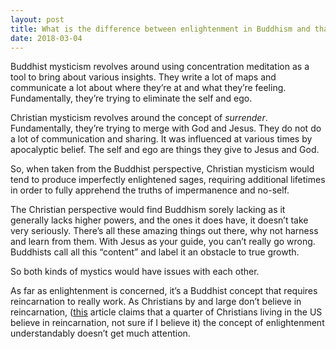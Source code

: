 ```yaml
---
layout: post
title: What is the difference between enlightenment in Buddhism and that in Christian mysticism?
date: 2018-03-04
---
```


<p>Buddhist mysticism revolves around using concentration meditation as a tool to bring about various insights. They write a lot of maps and communicate a lot about where they’re at and what they’re feeling. Fundamentally, they’re trying to eliminate the self and ego.</p><p>Christian mysticism revolves around the concept of <i>surrender</i>. Fundamentally, they’re trying to merge with God and Jesus. They do not do a lot of communication and sharing. It was influenced at various times by apocalyptic belief. The self and ego are things they give to Jesus and God.</p><p>So, when taken from the Buddhist perspective, Christian mysticism would tend to produce imperfectly enlightened sages, requiring additional lifetimes in order to fully apprehend the truths of impermanence and no-self.</p><p>The Christian perspective would find Buddhism sorely lacking as it generally lacks higher powers, and the ones it does have, it doesn’t take very seriously. There’s all these amazing things out there, why not harness and learn from them. With Jesus as your guide, you can’t really go wrong. Buddhists call all this “content” and label it an obstacle to true growth.</p><p>So both kinds of mystics would have issues with each other.</p><p>As far as enlightenment is concerned, it’s a Buddhist concept that requires reincarnation to really work. As Christians by and large don’t believe in reincarnation, (<a href="https://www.americamagazine.org/faith/2015/10/21/25-percent-us-christians-believe-reincarnation-whats-wrong-picture" data-qt-tooltip="americamagazine.org">this</a> article claims that a quarter of Christians living in the US believe in reincarnation, not sure if I believe it) the concept of enlightenment understandably doesn’t get much attention.</p>
